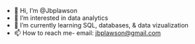 - 👋 Hi, I’m @Jbplawson
- 👀 I’m interested in data analytics
- 🌱 I’m currently learning SQL, databases, & data vizualization
- 📫 How to reach me- email: jbplawson@gmail.com

<!---
Jbplawson/Jbplawson is a ✨ special ✨ repository because its `README.md` (this file) appears on your GitHub profile.
You can click the Preview link to take a look at your changes.
--->
